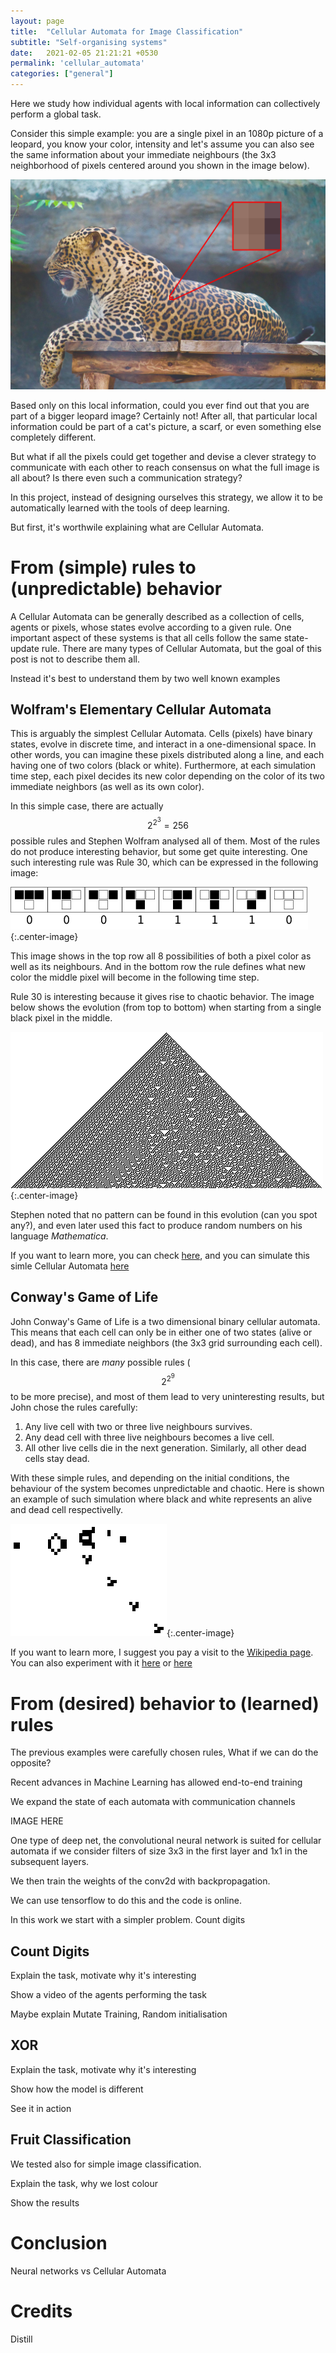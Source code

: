 ```yaml
---
layout: page
title:  "Cellular Automata for Image Classification"
subtitle: "Self-organising systems"
date:   2021-02-05 21:21:21 +0530
permalink: 'cellular_automata'
categories: ["general"]
---
```


Here we study how individual agents with local information can collectively perform a global task. 

Consider this simple example: you are a single pixel in an 1080p picture of a leopard, you know your color, intensity and let's assume you can also see the same information about your immediate neighbours (the 3x3 neighborhood of pixels centered around you shown in the image below). 

![A 1080p image of a leopard with zoom on a subset of its pixels](/assets/img/leopard-zoom.jpg "A 1080p image of a leopard with zoom on a subset of its pixels")
<!-- <span>Photo by <a href="https://unsplash.com/@esu?utm_source=unsplash&utm_medium=referral&utm_content=creditCopyText">Adaivorukamuthan</a> on <a href="https://unsplash.com/s/photos/leopard?utm_source=unsplash&utm_medium=referral&utm_content=creditCopyText">Unsplash</a></span> -->

Based only on this local information, could you ever find out that you are part of a bigger leopard image? Certainly not! After all, that particular local information could be part of a cat's picture, a scarf, or even something else completely different.

But what if all the pixels could get together and devise a clever strategy to communicate with each other to reach consensus on what the full image is all about? Is there even such a communication strategy? 

In this project, instead of designing ourselves this strategy, we allow it to be automatically learned with the tools of deep learning.

But first, it's worthwile explaining what are Cellular Automata.

# From (simple) rules to (unpredictable) behavior

A Cellular Automata can be generally described as a collection of cells, agents or pixels, whose states evolve according to a given rule. One important aspect of these systems is that all cells follow the same state-update rule. There are many types of Cellular Automata, but the goal of this post is not to describe them all. 

Instead it's best to understand them by two well known examples

## Wolfram's Elementary Cellular Automata

This is arguably the simplest Cellular Automata. Cells (pixels) have binary states, evolve in discrete time, and interact in a one-dimensional space. In other words, you can imagine these pixels distributed along a line, and each having one of two colors (black or white). Furthermore, at each simulation time step, each pixel decides its new color depending on the color of its two immediate neighbors (as well as its own color).

In this simple case, there are actually $$2^{2^3}=256$$ possible rules and Stephen Wolfram analysed all of them. Most of the rules do not produce interesting behavior, but some get quite interesting. One such interesting rule was Rule 30, which can be expressed in the following image: 

![](/assets/img/Rule30.gif "Rule 30 in Elementary Cellular Automata"){:.center-image}

This image shows in the top row all 8 possibilities of both a pixel color as well as its neighbours. And in the bottom row the rule defines what new color the middle pixel will become in the following time step.

Rule 30 is interesting because it gives rise to chaotic behavior. The image below shows the evolution (from top to bottom) when starting from a single black pixel in the middle. 

![](/assets/img/Rule30s.png "Rule 30 in action starting from a single black pixel"){:.center-image}

Stephen noted that no pattern can be found in this evolution (can you spot any?), and even later used this fact to produce random numbers on his language *Mathematica*.

If you want to learn more, you can check [here](https://mathworld.wolfram.com/ElementaryCellularAutomaton.html), and you can simulate this simle Cellular Automata [here](https://devinacker.github.io/celldemo/)

## Conway's Game of Life

John Conway's Game of Life is a two dimensional binary cellular automata. This means that each cell can only be in either one of two states (alive or dead), and has 8 immediate neighbors (the 3x3 grid surrounding each cell). 

In this case, there are _many_ possible rules ($$2^{2^9}$$ to be more precise), and most of them lead to very uninteresting results, but John chose the rules carefully:

1. Any live cell with two or three live neighbours survives.
1. Any dead cell with three live neighbours becomes a live cell.
1. All other live cells die in the next generation. Similarly, all other dead cells stay dead.

With these simple rules, and depending on the initial conditions, the behaviour of the system becomes unpredictable and chaotic. Here is shown an example of such simulation where black and white represents an alive and dead cell respectivelly.

![](/assets/img/CGL_Glider.gif "Gosper's glider gun shooting gliders"){:.center-image}


If you want to learn more, I suggest you pay a visit to the [Wikipedia page](https://en.wikipedia.org/wiki/Conway%27s_Game_of_Life). You can also experiment with it [here](https://playgameoflife.com/) or [here](https://copy.sh/life/)


# From (desired) behavior to (learned) rules

The previous examples were carefully chosen rules, What if we can do the opposite?

Recent advances in Machine Learning has allowed end-to-end training 

We expand the state of each automata with communication channels

IMAGE HERE

One type of deep net, the convolutional neural network is suited for cellular automata if we consider filters of size 3x3 in the first layer and 1x1 in the subsequent layers.

We then train the weights of the conv2d with backpropagation.

We can use tensorflow to do this and the code is online.

In this work we start with a simpler problem. Count digits

## Count Digits

Explain the task, motivate why it's interesting

Show a video of the agents performing the task

Maybe explain Mutate Training, Random initialisation

## XOR

Explain the task, motivate why it's interesting

Show how the model is different

See it in action

## Fruit Classification

We tested also for simple image classification.

Explain the task, why we lost colour

Show the results

# Conclusion

Neural networks vs Cellular Automata

# Credits

Distill

